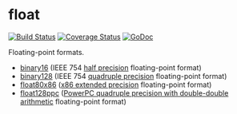 # float

[![Build Status](https://travis-ci.org/mewmew/float.svg?branch=master)](https://travis-ci.org/mewmew/float)
[![Coverage Status](https://coveralls.io/repos/github/mewmew/float/badge.svg?branch=master)](https://coveralls.io/github/mewmew/float?branch=master)
[![GoDoc](https://godoc.org/github.com/mewmew/float?status.svg)](https://godoc.org/github.com/mewmew/float)

Floating-point formats.

* [binary16](https://godoc.org/github.com/mewmew/float/binary16) (IEEE 754 [half precision](https://en.wikipedia.org/wiki/Half-precision_floating-point_format) floating-point format)
* [binary128](https://godoc.org/github.com/mewmew/float/binary128) (IEEE 754 [quadruple precision](https://en.wikipedia.org/wiki/Quadruple-precision_floating-point_format) floating-point format)
* [float80x86](https://godoc.org/github.com/mewmew/float/float80x86) ([x86 extended precision](https://en.wikipedia.org/wiki/Extended_precision#x86_extended_precision_format) floating-point format)
* [float128ppc](https://godoc.org/github.com/mewmew/float/float128ppc) ([PowerPC quadruple precision with double-double arithmetic](https://en.wikipedia.org/wiki/Quadruple-precision_floating-point_format#Double-double_arithmetic) floating-point format)
